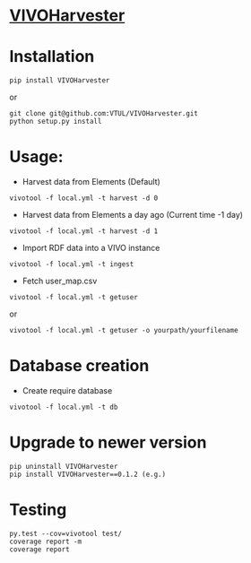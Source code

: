 # [VIVOHarvester](https://pypi.org/project/VIVOHarvester/)

# Installation
```
pip install VIVOHarvester
```
or
```
git clone git@github.com:VTUL/VIVOHarvester.git
python setup.py install
```

# Usage:
* Harvest data from Elements (Default)
```
vivotool -f local.yml -t harvest -d 0
```

* Harvest data from Elements a day ago (Current time -1 day)
```
vivotool -f local.yml -t harvest -d 1
```

* Import RDF data into a VIVO instance
```
vivotool -f local.yml -t ingest
```

* Fetch user_map.csv
```
vivotool -f local.yml -t getuser
```
or
```
vivotool -f local.yml -t getuser -o yourpath/yourfilename
```

# Database creation
* Create require database
```
vivotool -f local.yml -t db
```

# Upgrade to newer version
```
pip uninstall VIVOHarvester
pip install VIVOHarvester==0.1.2 (e.g.)
```

# Testing
```
py.test --cov=vivotool test/
coverage report -m
coverage report
```

